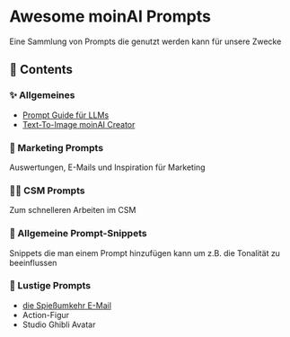 # Awesome moinAI Prompts
Eine Sammlung von Prompts die genutzt werden kann für unsere Zwecke
## 📂 Contents
### ✨ Allgemeines
- [Prompt Guide für LLMs](https://github.com/moinrobert/moinai-prompts/blob/main/Prompt%20Guide.md)
- [Text-To-Image moinAI Creator](https://github.com/moinrobert/moinai-prompts/blob/main/Text-To-Image%20Creator.md)

### 🎺 Marketing Prompts
Auswertungen, E-Mails und Inspiration für Marketing
### 👩‍🔧 CSM Prompts
Zum schnelleren Arbeiten im CSM
### 🚀 Allgemeine Prompt-Snippets
Snippets die man einem Prompt hinzufügen kann um z.B. die Tonalität zu beeinflussen
### 🐤 Lustige Prompts
- [die Spießumkehr E-Mail](https://github.com/moinrobert/moinai-prompts/blob/main/Spie%C3%9Fumkehr%20Mail.md)
- Action-Figur
- Studio Ghibli Avatar
